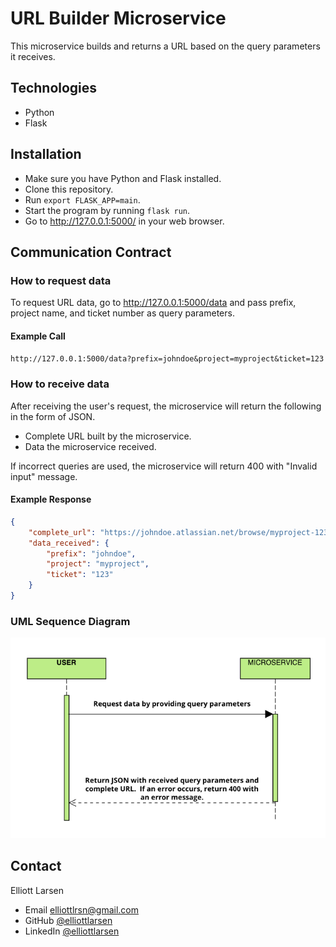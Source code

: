 # URL Builder Microservice
This microservice builds and returns a URL based on the query parameters it receives.

## Technologies
* Python
* Flask

## Installation
* Make sure you have Python and Flask installed.
* Clone this repository.
* Run ```export FLASK_APP=main```.
* Start the program by running ```flask run```.
* Go to http://127.0.0.1:5000/ in your web browser.

## Communication Contract
### How to request data
To request URL data, go to http://127.0.0.1:5000/data and pass prefix, project name, and ticket number as query parameters.
#### Example Call
```http://127.0.0.1:5000/data?prefix=johndoe&project=myproject&ticket=123```

### How to receive data
After receiving the user's request, the microservice will return the following in the form of JSON.
* Complete URL built by the microservice.
* Data the microservice received.

If incorrect queries are used, the microservice will return 400 with "Invalid input" message.
#### Example Response
```JSON
{
    "complete_url": "https://johndoe.atlassian.net/browse/myproject-123",
    "data_received": {
        "prefix": "johndoe",
        "project": "myproject",
        "ticket": "123"
    }
}
```

### UML Sequence Diagram
![Screenshot](UMLSD.png)

## Contact
Elliott Larsen
* Email elliottlrsn@gmail.com
* GitHub [@elliottlarsen](https://github.com/elliottlarsen)
* LinkedIn [@elliottlarsen](https://www.linkedin.com/in/elliottlarsen)